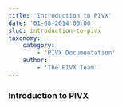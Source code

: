 ```yaml
---
title: 'Introduction to PIVX'
date: '01-08-2014 00:00'
slug: introduction-to-pivx
taxonomy:
    category:
        - 'PIVX Documentation'
    author:
        - 'The PIVX Team'
---
```


### Introduction to PIVX
